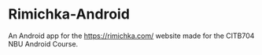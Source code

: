 # Rimichka-Android
An Android app for the https://rimichka.com/ website made for the CITB704 NBU Android Course.
